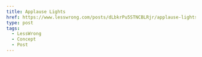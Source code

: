 ```yaml
---
title: Applause Lights
href: https://www.lesswrong.com/posts/dLbkrPu5STNCBLRjr/applause-lights
type: post
tags:
  - LessWrong
  - Concept
  - Post
---
```


